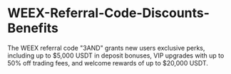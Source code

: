 # WEEX-Referral-Code-Discounts-Benefits
The WEEX referral code "3AND" grants new users exclusive perks, including up to $5,000 USDT in deposit bonuses, VIP upgrades with up to 50% off trading fees, and welcome rewards of up to $20,000 USDT.
